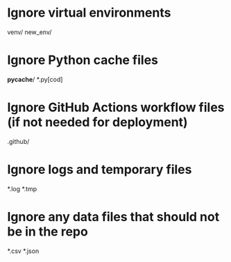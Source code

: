 # Ignore virtual environments
venv/
new_env/

# Ignore Python cache files
__pycache__/
*.py[cod]

# Ignore GitHub Actions workflow files (if not needed for deployment)
.github/

# Ignore logs and temporary files
*.log
*.tmp

# Ignore any data files that should not be in the repo
*.csv
*.json
